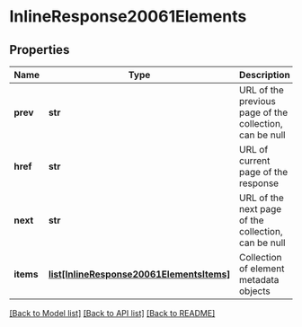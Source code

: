 # InlineResponse20061Elements

## Properties
Name | Type | Description | Notes
------------ | ------------- | ------------- | -------------
**prev** | **str** | URL of the previous page of the collection, can be null | [optional] 
**href** | **str** | URL of current page of the response | [optional] 
**next** | **str** | URL of the next page of the collection, can be null | [optional] 
**items** | [**list[InlineResponse20061ElementsItems]**](InlineResponse20061ElementsItems.md) | Collection of element metadata objects | [optional] 

[[Back to Model list]](../README.md#documentation-for-models) [[Back to API list]](../README.md#documentation-for-api-endpoints) [[Back to README]](../README.md)


